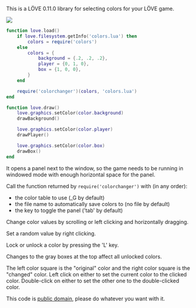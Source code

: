 This is a LÖVE 0.11.0 library for selecting colors for your LÖVE game.

![](https://santoslove.github.io/colorchanger/colorchangerscreenshot.png)

```lua
function love.load()
    if love.filesystem.getInfo('colors.lua') then
        colors = require('colors')
    else
        colors = {
            background = {.2, .2, .2},
            player = {0, 1, 0},
            box = {1, 0, 0},
        }
    end

    require('colorchanger')(colors, 'colors.lua')
end

function love.draw()
    love.graphics.setColor(color.background)
    drawBackground()

    love.graphics.setColor(color.player)
    drawPlayer()

    love.graphics.setColor(color.box)
    drawBox()
end
```

It opens a panel next to the window, so the game needs to be running in windowed mode with enough horizontal space for the panel.

Call the function returned by `require('colorchanger')` with (in any order):

* the color table to use (\_G by default)
* the file name to automatically save colors to (no file by default)
* the key to toggle the panel ('tab' by default)

Change color values by scrolling or left clicking and horizontally dragging.

Set a random value by right clicking.

Lock or unlock a color by pressing the 'L' key.

Changes to the gray boxes at the top affect all unlocked colors.

The left color square is the "original" color and the right color square is the "changed" color. Left click on either to set the current color to the clicked color. Double-click on either to set the other one to the double-clicked color.

This code is [public domain](https://creativecommons.org/publicdomain/zero/1.0/), please do whatever you want with it.
